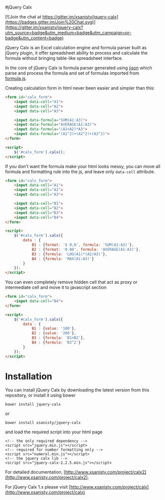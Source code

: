 #jQuery Calx

[![Join the chat at https://gitter.im/xsanisty/jquery-calx](https://badges.gitter.im/Join%20Chat.svg)](https://gitter.im/xsanisty/jquery-calx?utm_source=badge&utm_medium=badge&utm_campaign=pr-badge&utm_content=badge)

jQuery Calx is an Excel calculation engine and formula parser built as jQuery plugin, it offer spreadsheet ability to process and
calculate the formula without bringing table-like spreadsheet interface.

In the core of jQuery Calx is formula parser generated using [jison](https://github.com/zaach/jison) which parse and process the
formula and set of formulas imported from [formula.js](https://github.com/sutoiku/formula.js).

Creating calculation form in html never been easier and simpler than this:

```html
<form id="calx_form">
    <input data-cell="A1">
    <input data-cell="A2">
    <input data-cell="A3">

    <input data-formula="SUM(A1:A3)">
    <input data-formula="AVERAGE(A1:A3)">
    <input data-formula="(A1+A2)*A3">
    <input data-formula="(A1^2)+(A2^2)+(A3^2)">
</form>

<script>
    $('#calx_form').calx();
</script>
```

If you don't want the formula make your html looks messy, you can move all formula and formatting rule into the js, and leave only `data-cell` attribute.

```html
<form id="calx_form">
    <input data-cell="A1">
    <input data-cell="A2">
    <input data-cell="A3">

    <input data-cell="B1">
    <input data-cell="B2">
    <input data-cell="B3">
    <input data-cell="B4">
</form>

<script>
    $('#calx_form').calx({
        data : {
            B1 : {format: '$ 0,0', formula: 'SUM(A1:A3)'},
            B2 : {format: '0.00', formula: 'AVERAGE(A1:A3)'},
            B3 : {formula: 'LOG(A1)*(A2/A3)'},
            B4 : {formula: 'MAX(A1:A3)'}
        }
    });
</script>
```

You can even completely remove hidden cell that act as proxy or intermediate cell and move it to javascript section

```html
<form id="calx_form">
    <input data-cell="B4">
</form>

<script>
    $('#calx_form').calx({
        data : {
            B1 : {value: '100'},
            B2 : {value: '200'},
            B3 : {formula: 'B1+B2'},
            B4 : {formula: 'B3^2'}
        }
    });
</script>
```

# Installation

You can install jQuery Calx by downloading the latest version from this repository, or install it using bower

```
bower install jquery-calx
```

or

```
bower install xsanisty/jquery-calx
```

and load the required script into your html page

```
<!-- the only required dependency -->
<script src="jquery.min.js"></script>
<!-- required for number formatting only -->
<script src="numeral.min.js"></script>
<!-- the jquery calx lib -->
<script src="jquery-calx-2.2.5.min.js"></script>
```

For detailed documentation, [http://www.xsanisty.com/project/calx2](http://www.xsanisty.com/project/calx2).

For jQuery Calx 1.x please visit [http://www.xsanisty.com/project/calx](http://www.xsanisty.com/project/calx)
